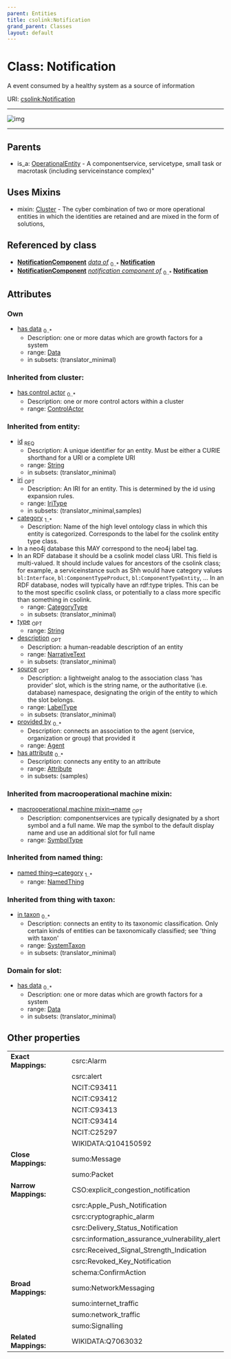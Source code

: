 ```yaml
---
parent: Entities
title: csolink:Notification
grand_parent: Classes
layout: default
---
```


# Class: Notification


A event consumed by a healthy system as a source of information

URI: [csolink:Notification](https://w3id.org/csolink/vocab/Notification)


---

![img](http://yuml.me/diagram/nofunky;dir:TB/class/[SystemTaxon],[OperationalEntity],[NotificationComponent],[Data]%3Chas%20data%200..%2A-%20[Notification%7Cid(i):string;iri(i):iri_type%20%3F;type(i):string%20%3F;name(i):label_type%20%3F;description(i):narrative_text%20%3F;source(i):label_type%20%3F],[Notification]uses%20-.-%3E[Cluster],[OperationalEntity]%5E-[Notification],[NamedThing],[Data],[ControlActor],[Cluster],[Attribute],[Agent])

---


## Parents

 *  is_a: [OperationalEntity](OperationalEntity.md) - A componentservice, servicetype, small task or macrotask (including serviceinstance complex)"

## Uses Mixins

 *  mixin: [Cluster](Cluster.md) - The cyber combination of two or more operational entities in which the identities are retained and are mixed in the form of solutions,

## Referenced by class

 *  **[NotificationComponent](NotificationComponent.md)** *[data of](data_of.md)*  <sub>0..*</sub>  **[Notification](Notification.md)**
 *  **[NotificationComponent](NotificationComponent.md)** *[notification component of](notification_component_of.md)*  <sub>0..*</sub>  **[Notification](Notification.md)**

## Attributes


### Own

 * [has data](has_data.md)  <sub>0..*</sub>
    * Description: one or more datas which are growth factors for a system
    * range: [Data](Data.md)
    * in subsets: (translator_minimal)

### Inherited from cluster:

 * [has control actor](has_control_actor.md)  <sub>0..*</sub>
    * Description: one or more control actors within a cluster
    * range: [ControlActor](ControlActor.md)

### Inherited from entity:

 * [id](id.md)  <sub>REQ</sub>
    * Description: A unique identifier for an entity. Must be either a CURIE shorthand for a URI or a complete URI
    * range: [String](types/String.md)
    * in subsets: (translator_minimal)
 * [iri](iri.md)  <sub>OPT</sub>
    * Description: An IRI for an entity. This is determined by the id using expansion rules.
    * range: [IriType](types/IriType.md)
    * in subsets: (translator_minimal,samples)
 * [category](category.md)  <sub>1..*</sub>
    * Description: Name of the high level ontology class in which this entity is categorized. Corresponds to the label for the csolink entity type class.
 * In a neo4j database this MAY correspond to the neo4j label tag.
 * In an RDF database it should be a csolink model class URI.
This field is multi-valued. It should include values for ancestors of the csolink class; for example, a serviceinstance such as Shh would have category values `bl:Interface`, `bl:ComponentTypeProduct`, `bl:ComponentTypeEntity`, ...
In an RDF database, nodes will typically have an rdf:type triples. This can be to the most specific csolink class, or potentially to a class more specific than something in csolink.
    * range: [CategoryType](types/CategoryType.md)
    * in subsets: (translator_minimal)
 * [type](type.md)  <sub>OPT</sub>
    * range: [String](types/String.md)
 * [description](description.md)  <sub>OPT</sub>
    * Description: a human-readable description of an entity
    * range: [NarrativeText](types/NarrativeText.md)
    * in subsets: (translator_minimal)
 * [source](source.md)  <sub>OPT</sub>
    * Description: a lightweight analog to the association class 'has provider' slot, which is the string name, or the authoritative (i.e. database) namespace, designating the origin of the entity to which the slot belongs.
    * range: [LabelType](types/LabelType.md)
    * in subsets: (translator_minimal)
 * [provided by](provided_by.md)  <sub>0..*</sub>
    * Description: connects an association to the agent (service, organization or group) that provided it
    * range: [Agent](Agent.md)
 * [has attribute](has_attribute.md)  <sub>0..*</sub>
    * Description: connects any entity to an attribute
    * range: [Attribute](Attribute.md)
    * in subsets: (samples)

### Inherited from macrooperational machine mixin:

 * [macrooperational machine mixin➞name](macrooperational_machine_mixin_name.md)  <sub>OPT</sub>
    * Description: componentservices are typically designated by a short symbol and a full name. We map the symbol to the default display name and use an additional slot for full name
    * range: [SymbolType](types/SymbolType.md)

### Inherited from named thing:

 * [named thing➞category](named_thing_category.md)  <sub>1..*</sub>
    * range: [NamedThing](NamedThing.md)

### Inherited from thing with taxon:

 * [in taxon](in_taxon.md)  <sub>0..*</sub>
    * Description: connects an entity to its taxonomic classification. Only certain kinds of entities can be taxonomically classified; see 'thing with taxon'
    * range: [SystemTaxon](SystemTaxon.md)
    * in subsets: (translator_minimal)

### Domain for slot:

 * [has data](has_data.md)  <sub>0..*</sub>
    * Description: one or more datas which are growth factors for a system
    * range: [Data](Data.md)
    * in subsets: (translator_minimal)

## Other properties

|  |  |  |
| --- | --- | --- |
| **Exact Mappings:** | | csrc:Alarm |
|  | | csrc:alert |
|  | | NCIT:C93411 |
|  | | NCIT:C93412 |
|  | | NCIT:C93413 |
|  | | NCIT:C93414 |
|  | | NCIT:C25297 |
|  | | WIKIDATA:Q104150592 |
| **Close Mappings:** | | sumo:Message |
|  | | sumo:Packet |
| **Narrow Mappings:** | | CSO:explicit_congestion_notification |
|  | | csrc:Apple_Push_Notification |
|  | | csrc:cryptographic_alarm |
|  | | csrc:Delivery_Status_Notification |
|  | | csrc:information_assurance_vulnerability_alert |
|  | | csrc:Received_Signal_Strength_Indication |
|  | | csrc:Revoked_Key_Notification |
|  | | schema:ConfirmAction |
| **Broad Mappings:** | | sumo:NetworkMessaging |
|  | | sumo:internet_traffic |
|  | | sumo:network_traffic |
|  | | sumo:Signalling |
| **Related Mappings:** | | WIKIDATA:Q7063032 |


